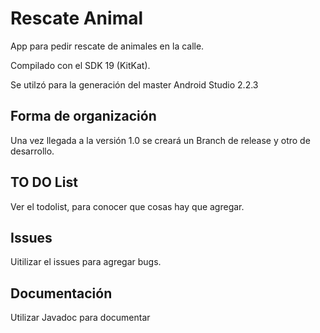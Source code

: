 # Rescate Animal
App para pedir rescate de animales en la calle.

Compilado con el SDK 19 (KitKat).

Se utilzó para la generación del master Android Studio 2.2.3

## Forma de organización
Una vez llegada a la versión 1.0 se creará un Branch de release y otro de desarrollo.

## TO DO List
Ver el todolist, para conocer que cosas hay que agregar.

## Issues
Uitilizar el issues para agregar bugs.

## Documentación
Utilizar Javadoc para documentar

